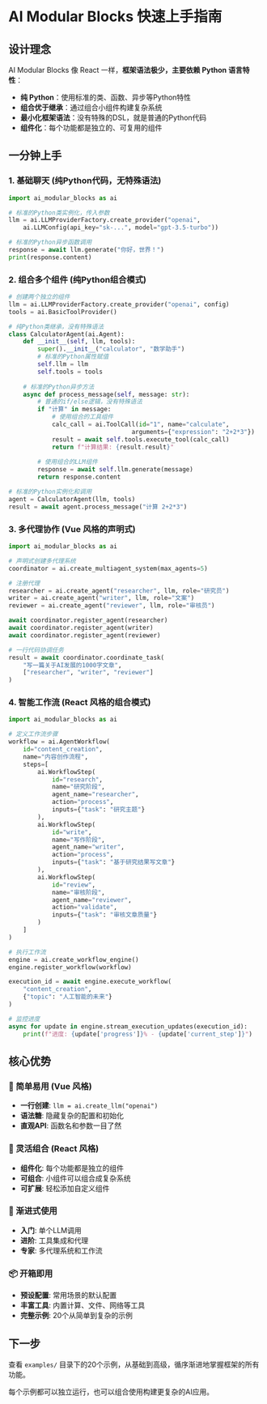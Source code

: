 # AI Modular Blocks 快速上手指南

## 设计理念

AI Modular Blocks 像 React 一样，**框架语法极少，主要依赖 Python 语言特性**：

- **纯 Python**：使用标准的类、函数、异步等Python特性
- **组合优于继承**：通过组合小组件构建复杂系统  
- **最小化框架语法**：没有特殊的DSL，就是普通的Python代码
- **组件化**：每个功能都是独立的、可复用的组件

## 一分钟上手

### 1. 基础聊天 (纯Python代码，无特殊语法)

```python
import ai_modular_blocks as ai

# 标准的Python类实例化，传入参数
llm = ai.LLMProviderFactory.create_provider("openai", 
    ai.LLMConfig(api_key="sk-...", model="gpt-3.5-turbo"))

# 标准的Python异步函数调用
response = await llm.generate("你好，世界！")
print(response.content)
```

### 2. 组合多个组件 (纯Python组合模式)

```python
# 创建两个独立的组件
llm = ai.LLMProviderFactory.create_provider("openai", config)
tools = ai.BasicToolProvider()

# 纯Python类继承，没有特殊语法
class CalculatorAgent(ai.Agent):
    def __init__(self, llm, tools):
        super().__init__("calculator", "数学助手")
        # 标准的Python属性赋值
        self.llm = llm
        self.tools = tools
    
    # 标准的Python异步方法
    async def process_message(self, message: str):
        # 普通的if/else逻辑，没有特殊语法
        if "计算" in message:
            # 使用组合的工具组件
            calc_call = ai.ToolCall(id="1", name="calculate", 
                                  arguments={"expression": "2+2*3"})
            result = await self.tools.execute_tool(calc_call)
            return f"计算结果: {result.result}"
        
        # 使用组合的LLM组件
        response = await self.llm.generate(message)
        return response.content

# 标准的Python实例化和调用
agent = CalculatorAgent(llm, tools)
result = await agent.process_message("计算 2+2*3")
```

### 3. 多代理协作 (Vue 风格的声明式)

```python
import ai_modular_blocks as ai

# 声明式创建多代理系统
coordinator = ai.create_multiagent_system(max_agents=5)

# 注册代理
researcher = ai.create_agent("researcher", llm, role="研究员")
writer = ai.create_agent("writer", llm, role="文案")
reviewer = ai.create_agent("reviewer", llm, role="审核员")

await coordinator.register_agent(researcher)
await coordinator.register_agent(writer) 
await coordinator.register_agent(reviewer)

# 一行代码协调任务
result = await coordinator.coordinate_task(
    "写一篇关于AI发展的1000字文章",
    ["researcher", "writer", "reviewer"]
)
```

### 4. 智能工作流 (React 风格的组合模式)

```python
import ai_modular_blocks as ai

# 定义工作流步骤
workflow = ai.AgentWorkflow(
    id="content_creation",
    name="内容创作流程",
    steps=[
        ai.WorkflowStep(
            id="research",
            name="研究阶段", 
            agent_name="researcher",
            action="process",
            inputs={"task": "研究主题"}
        ),
        ai.WorkflowStep(
            id="write",
            name="写作阶段",
            agent_name="writer", 
            action="process",
            inputs={"task": "基于研究结果写文章"}
        ),
        ai.WorkflowStep(
            id="review",
            name="审核阶段",
            agent_name="reviewer",
            action="validate", 
            inputs={"task": "审核文章质量"}
        )
    ]
)

# 执行工作流
engine = ai.create_workflow_engine()
engine.register_workflow(workflow)

execution_id = await engine.execute_workflow(
    "content_creation", 
    {"topic": "人工智能的未来"}
)

# 监控进度
async for update in engine.stream_execution_updates(execution_id):
    print(f"进度: {update['progress']}% - {update['current_step']}")
```

## 核心优势

### 🎯 简单易用 (Vue 风格)
- **一行创建**: `llm = ai.create_llm("openai")`
- **语法糖**: 隐藏复杂的配置和初始化
- **直观API**: 函数名和参数一目了然

### 🧩 灵活组合 (React 风格)  
- **组件化**: 每个功能都是独立的组件
- **可组合**: 小组件可以组合成复杂系统
- **可扩展**: 轻松添加自定义组件

### 🚀 渐进式使用
- **入门**: 单个LLM调用
- **进阶**: 工具集成和代理
- **专家**: 多代理系统和工作流

### 📦 开箱即用
- **预设配置**: 常用场景的默认配置
- **丰富工具**: 内置计算、文件、网络等工具
- **完整示例**: 20个从简单到复杂的示例

## 下一步

查看 `examples/` 目录下的20个示例，从基础到高级，循序渐进地掌握框架的所有功能。

每个示例都可以独立运行，也可以组合使用构建更复杂的AI应用。